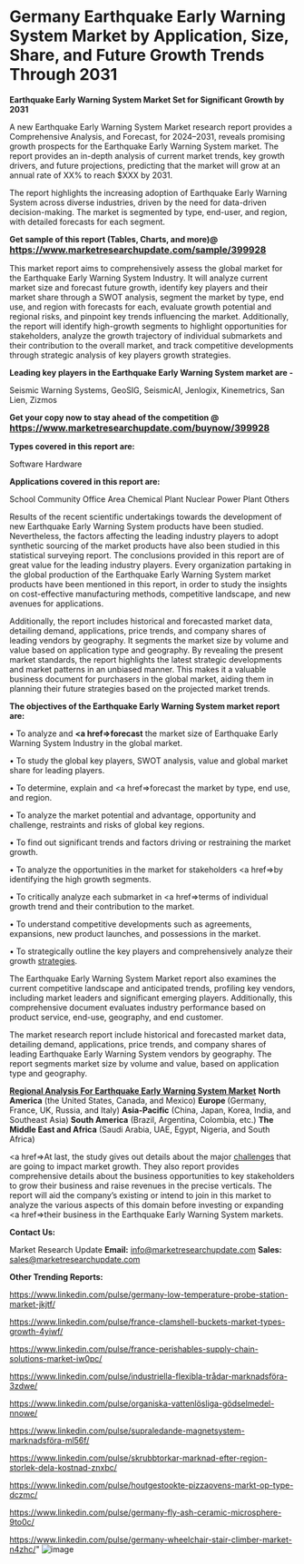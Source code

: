 # Germany Earthquake Early Warning System Market by Application, Size, Share, and Future Growth Trends Through 2031

<strong>Earthquake Early Warning System Market Set for Significant Growth by 2031</strong>

A new Earthquake Early Warning System Market research report provides a Comprehensive Analysis, and Forecast, for 2024–2031, reveals promising growth prospects for the Earthquake Early Warning System market. The report provides an in-depth analysis of current market trends, key growth drivers, and future projections, predicting that the market will grow at an annual rate of XX% to reach $XXX by 2031.

The report highlights the increasing adoption of Earthquake Early Warning System across diverse industries, driven by the need for data-driven decision-making. The market is segmented by type, end-user, and region, with detailed forecasts for each segment.

<strong>Get sample of this report (Tables, Charts, and more)@ <a href=https://www.marketresearchupdate.com/sample/399928><font size=3 color=#0000ff>https://www.marketresearchupdate.com/sample/399928</font></a></strong>

This market report aims to comprehensively assess the global market for the Earthquake Early Warning System Industry. It will analyze current market size and forecast future growth, identify key players and their market share through a SWOT analysis, segment the market by type, end use, and region with forecasts for each, evaluate growth potential and regional risks, and pinpoint key trends influencing the market. Additionally, the report will identify high-growth segments to highlight opportunities for stakeholders, analyze the growth trajectory of individual submarkets and their contribution to the overall market, and track competitive developments through strategic analysis of key players growth strategies.

<strong>Leading key players in the Earthquake Early Warning System market are -</strong>

Seismic Warning Systems, GeoSIG, SeismicAI, Jenlogix, Kinemetrics, San Lien, Zizmos

<strong>Get your copy now to stay ahead of the competition @ <a href=https://www.marketresearchupdate.com/buynow/399928><font size=3 color=#0000ff>https://www.marketresearchupdate.com/buynow/399928</font></a></strong>

<strong>Types covered in this report are:</strong>

Software
Hardware

<strong>Applications covered in this report are:</strong>

School
Community
Office Area
Chemical Plant
Nuclear Power Plant
Others

Results of the recent scientific undertakings towards the development of new Earthquake Early Warning System products have been studied. Nevertheless, the factors affecting the leading industry players to adopt synthetic sourcing of the market products have also been studied in this statistical surveying report. The conclusions provided in this report are of great value for the leading industry players. Every organization partaking in the global production of the Earthquake Early Warning System market products have been mentioned in this report, in order to study the insights on cost-effective manufacturing methods, competitive landscape, and new avenues for applications.

Additionally, the report includes historical and forecasted market data, detailing demand, applications, price trends, and company shares of leading vendors by geography. It segments the market size by volume and value based on application type and geography. By revealing the present market standards, the report highlights the latest strategic developments and market patterns in an unbiased manner. This makes it a valuable business document for purchasers in the global market, aiding them in planning their future strategies based on the projected market trends.

<strong>The objectives of the Earthquake Early Warning System market report are:</strong>

• To analyze and <strong><a href=><strong>forecast</strong></a></strong> the market size of Earthquake Early Warning System Industry in the global market.

• To study the global key players, SWOT analysis, value and global market share for leading players.

• To determine, explain and <a href=>forecast</a> the market by type, end use, and region.

• To analyze the market potential and advantage, opportunity and challenge, restraints and risks of global key regions.

• To find out significant trends and factors driving or restraining the market growth.

• To analyze the opportunities in the market for stakeholders <a href=>by</a> identifying the high growth segments.

• To critically analyze each submarket in <a href=>terms</a> of individual growth trend and their contribution to the market.

• To understand competitive developments such as agreements, expansions, new product launches, and possessions in the market.

• To strategically outline the key players and comprehensively analyze their growth <a href=ASDF881288>strategies</a>.

The Earthquake Early Warning System Market report also examines the current competitive landscape and anticipated trends, profiling key vendors, including market leaders and significant emerging players. Additionally, this comprehensive document evaluates industry performance based on product service, end-use, geography, and end customer.

The market research report include historical and forecasted market data, detailing demand, applications, price trends, and company shares of leading Earthquake Early Warning System vendors by geography. The report segments market size by volume and value, based on application type and geography.

<strong><u><b>Regional Analysis For Earthquake Early Warning System Market</b></u></strong>
<strong><b>North America</b></strong> (the United States, Canada, and Mexico)
<strong><b>Europe </b></strong>(Germany, France, UK, Russia, and Italy)
<strong><b>Asia-Pacific</b></strong> (China, Japan, Korea, India, and Southeast Asia)
<strong><b>South America</b></strong> (Brazil, Argentina, Colombia, etc.)
<strong><b>The Middle East and Africa</b></strong> (Saudi Arabia, UAE, Egypt, Nigeria, and South Africa)

<a href=>At last,</a> the study gives out details about the major <a href=ASDF991299>challenges</a> that are going to impact market growth. They also report provides comprehensive details about the business opportunities to key stakeholders to grow their business and raise revenues in the precise verticals. The report will aid the company’s existing or intend to join in this market to analyze the various aspects of this domain before investing or expanding <a href=>their</a> business in the Earthquake Early Warning System markets.

<strong>Contact Us:</strong>

Market Research Update
<strong>Email:</strong> info@marketresearchupdate.com
<strong>Sales:</strong> sales@marketresearchupdate.com

<strong>Other Trending Reports:</strong>

<a href=https://www.linkedin.com/pulse/germany-low-temperature-probe-station-market-jkjtf/>https://www.linkedin.com/pulse/germany-low-temperature-probe-station-market-jkjtf/</a>

<a href=https://www.linkedin.com/pulse/france-clamshell-buckets-market-types-growth-4yiwf/>https://www.linkedin.com/pulse/france-clamshell-buckets-market-types-growth-4yiwf/</a>

<a href=https://www.linkedin.com/pulse/france-perishables-supply-chain-solutions-market-iw0pc/>https://www.linkedin.com/pulse/france-perishables-supply-chain-solutions-market-iw0pc/</a>

<a href=https://www.linkedin.com/pulse/industriella-flexibla-trådar-marknadsföra-3zdwe/>https://www.linkedin.com/pulse/industriella-flexibla-trådar-marknadsföra-3zdwe/</a>

<a href=https://www.linkedin.com/pulse/organiska-vattenlösliga-gödselmedel-nnowe/>https://www.linkedin.com/pulse/organiska-vattenlösliga-gödselmedel-nnowe/</a>

<a href=https://www.linkedin.com/pulse/supraledande-magnetsystem-marknadsföra-ml56f/>https://www.linkedin.com/pulse/supraledande-magnetsystem-marknadsföra-ml56f/</a>

<a href=https://www.linkedin.com/pulse/skrubbtorkar-marknad-efter-region-storlek-dela-kostnad-znxbc/>https://www.linkedin.com/pulse/skrubbtorkar-marknad-efter-region-storlek-dela-kostnad-znxbc/</a>

<a href=https://www.linkedin.com/pulse/houtgestookte-pizzaovens-markt-op-type-dczmc/>https://www.linkedin.com/pulse/houtgestookte-pizzaovens-markt-op-type-dczmc/</a>

<a href=https://www.linkedin.com/pulse/germany-fly-ash-ceramic-microsphere-9to0c/>https://www.linkedin.com/pulse/germany-fly-ash-ceramic-microsphere-9to0c/</a>

<a href=https://www.linkedin.com/pulse/germany-wheelchair-stair-climber-market-n4zhc/>https://www.linkedin.com/pulse/germany-wheelchair-stair-climber-market-n4zhc/</a>"
![image](https://github.com/user-attachments/assets/b4882687-5210-4eab-89f8-90e22eaa76f0)
